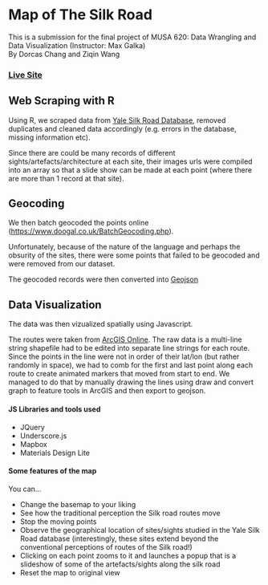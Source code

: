 # Map of The Silk Road 
This is a submission for the final project of MUSA 620: Data Wrangling and Data Visualization (Instructor: Max Galka)  
By Dorcas Chang and Ziqin Wang

### [Live Site](https://dorcas25sg.github.io/Silkroad/)

## Web Scraping with R 
Using R, we scraped data from [Yale Silk Road Database](http://digitalcollections.library.yale.edu/YaleSilkRoad/search.dl?q=Search+this+collection&qcx=1034.1&qqid=52950&qs=1), removed duplicates and cleaned data accordingly (e.g. errors in the database, missing information etc).

Since there are could be many records of different sights/artefacts/architecture at each site, their images urls were compiled into an array so that a slide show can be made at each point (where there are more than 1 record at that site).

## Geocoding 
We then batch geocoded the points online (https://www.doogal.co.uk/BatchGeocoding.php). 

Unfortunately, because of the nature of the language and perhaps the obsurity of the sites, there were some points that failed to be geocoded and were removed from our dataset.

The geocoded records were then converted into [Geojson](http://geojson.io)

## Data Visualization 

The data was then vizualized spatially using Javascript. 

The routes were taken from [ArcGIS Online](https://www.arcgis.com/home/item.html?id=6ee51d446e21407b97a3e3ea4b8aeae2). The raw data is a multi-line string shapefile had to be edited into separate line strings for each route. Since the points in the line were not in order of their lat/lon (but rather randomly in space), we had to comb for the first and last point along each route to create animated markers that moved from start to end. We managed to do that by manually drawing the lines using draw and convert graph to feature tools in ArcGIS and then export to geojson. 

#### JS Libraries and tools used 
- JQuery 
- Underscore.js 
- Mapbox 
- Materials Design Lite 

#### Some features of the map 
You can... 
- Change the basemap to your liking 
- See how the traditional perception the Silk road routes move 
- Stop the moving points 
- Observe the geographical location of sites/sights studied in the Yale Silk Road database (interestingly, these sites extend beyond the conventional perceptions of routes of the Silk road!) 
- Clicking on each point zooms to it and launches a popup that is a slideshow of some of the artefacts/sights along the silk road 
- Reset the map to original view 
